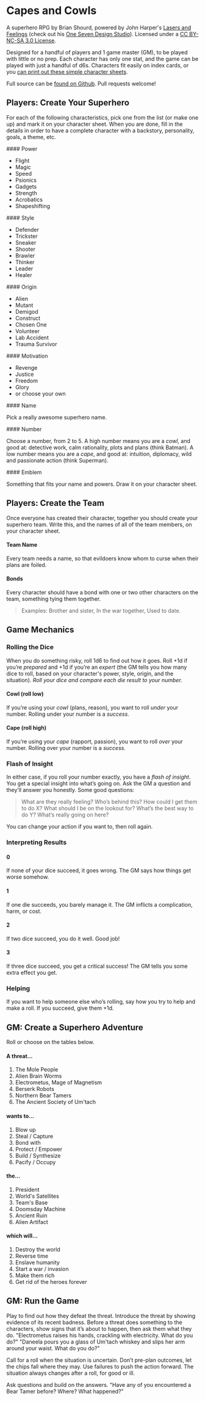 # Capes and Cowls

A superhero RPG by Brian Shourd, powered by John Harper's [Lasers and
Feelings](http://onesevendesign.com/lasers_and_feelings_rpg.pdf) (check
out his [One Seven Design Studio](http://www.onesevendesign.com/)).
Licensed under a [CC BY-NC-SA 3.0
License](http://creativecommons.org/licenses/by-nc-sa/3.0/us/).

Designed for a handful of players and 1 game master (GM), to be played
with little or no prep. Each character has only one stat, and the game
can be played with just a handful of d6s. Characters fit easily on index
cards, or you [can print out these simple character
sheets](charsheet.pdf).

Full source can be [found on
Github](https://github.com/brianshourd/CapesAndCowls/). Pull requests
welcome!

## Players: Create Your Superhero

For each of the following characteristics, pick one from the list (or
make one up) and mark it on your character sheet. When you are done,
fill in the details in order to have a complete character with a
backstory, personality, goals, a theme, etc.

<div class="colored">
<div class="grid">
<div class="unit one-of-four centered">
#### Power

* Flight
* Magic
* Speed
* Psionics
* Gadgets
* Strength
* Acrobatics
* Shapeshifting

</div>
<div class="unit one-of-four centered">
#### Style

* Defender
* Trickster
* Sneaker
* Shooter
* Brawler
* Thinker
* Leader
* Healer

</div>
<div class="unit one-of-four centered">
#### Origin

* Alien
* Mutant
* Demigod
* Construct
* Chosen One
* Volunteer
* Lab Accident
* Trauma Survivor

</div>
<div class="unit one-of-four centered">
#### Motivation

* Revenge
* Justice
* Freedom
* Glory
* or choose your own

</div>
<div class="unit one-of-four">
#### Name

Pick a really awesome superhero name.

</div>
<div class="unit one-of-two">
#### Number

Choose a number, from 2 to 5. A high number means you are a *cowl*, and
good at: detective work, calm rationality, plots and plans (think
Batman). A low number means you are a *cape*, and good at: intuition,
diplomacy, wild and passionate action (think Superman).

</div>
<div class="unit one-of-four">
#### Emblem

Something that fits your name and powers. Draw it on your character
sheet.

</div>
</div> <!-- grid -->
</div> <!-- colored -->

## Players: Create the Team

Once everyone has created their character, together you should create
your superhero team. Write this, and the names of all of the team
members, on your character sheet.

<div class="colored">
<div class="grid">
<div class="unit one-of-three">

#### Team Name

Every team needs a name, so that evildoers know whom to curse when their
plans are foiled.

</div>
<div class="unit two-of-three">

#### Bonds

Every character should have a bond with one or two other characters on
the team, something tying them together.

> Examples: Brother and sister, In the war together, Used to date.

</div>
</div> <!-- grid -->
</div> <!-- colored -->

## Game Mechanics

### Rolling the Dice

When you do something risky, roll 1d6 to find out how it goes. Roll +1d
if you’re *prepared* and +1d if you’re an *expert* (the GM tells you
how many dice to roll, based on your character's power, style, origin,
and the situation). *Roll your dice and compare each die result to your
number.*

<div class="colored">
<div class="grid">
<div class="unit one-of-two">

#### Cowl (roll low)

If you’re using your *cowl* (plans, reason), you want to roll *under*
your number. Rolling under your number is a *success*.

</div>
<div class="unit one-of-two">

#### Cape (roll high)

If you’re using your *cape* (rapport, passion), you want to roll *over*
your number. Rolling over your number is a *success*.

</div>
</div> <!-- grid -->
</div> <!-- colored -->

### Flash of Insight

In either case, if you roll your number exactly, you have a *flash of
insight*. You get a special insight into what’s going on. Ask the GM a
question and they’ll answer you honestly. Some good questions:

> What are they really feeling? Who’s behind this? How could I get them
> to do X? What should I be on the lookout for? What’s the best way to
> do Y?  What’s really going on here?

You can change your action if you want to, then roll again.

### Interpreting Results

<div class="colored">
<div class="grid">
<div class="unit one-of-four">

#### 0

If none of your dice succeed, it goes wrong. The GM says how things get
worse somehow.

</div>
<div class="unit one-of-four">

#### 1

If one die succeeds, you barely manage it. The GM inflicts a
complication, harm, or cost.

</div>
<div class="unit one-of-four">

#### 2

If two dice succeed, you do it well. Good job!

</div>
<div class="unit one-of-four">

#### 3

If three dice succeed, you get a critical success!  The GM tells you
some extra effect you get.

</div>
</div> <!-- grid -->
</div> <!-- colored -->


### Helping 

If you want to help someone else who’s rolling, say how you try to help
and make a roll. If you succeed, give them +1d.

## GM: Create a Superhero Adventure

Roll or choose on the tables below.

<div class="colored">
<div class="grid">
<div class="unit one-of-two">

#### A threat...

1. The Mole People
2. Alien Brain Worms
3. Electrometus, Mage of Magnetism
4. Berserk Robots
5. Northern Bear Tamers
6. The Ancient Society of Um'tach

</div>
<div class="unit one-of-two">

#### wants to...

1. Blow up
2. Steal / Capture
3. Bond with
4. Protect / Empower
5. Build / Synthesize
6. Pacify / Occupy

</div>
<div class="unit one-of-two">

#### the...

1. President
2. World's Satellites
3. Team's Base
4. Doomsday Machine
5. Ancient Ruin
6. Alien Artifact

</div>
<div class="unit one-of-two">

#### which will...

1. Destroy the world
2. Reverse time
3. Enslave humanity
4. Start a war / invasion
5. Make them rich
6. Get rid of the heroes forever

</div>
</div> <!-- grid -->
</div> <!-- colored -->


## GM: Run the Game

Play to find out how they defeat the threat. Introduce the threat by
showing evidence of its recent badness. Before a threat does something
to the characters, show signs that it’s about to happen, then ask them
what they do. "Electrometus raises his hands, crackling with
electricity. What do you do?" "Daneela pours you a glass of Um'tach
whiskey and slips her arm around your waist. What do you do?"

Call for a roll when the situation is uncertain. Don’t pre-plan
outcomes, let the chips fall where they may. Use failures to push the
action forward. The situation always changes after a roll, for good or
ill.

Ask questions and build on the answers. "Have any of you encountered a
Bear Tamer before? Where? What happened?"

